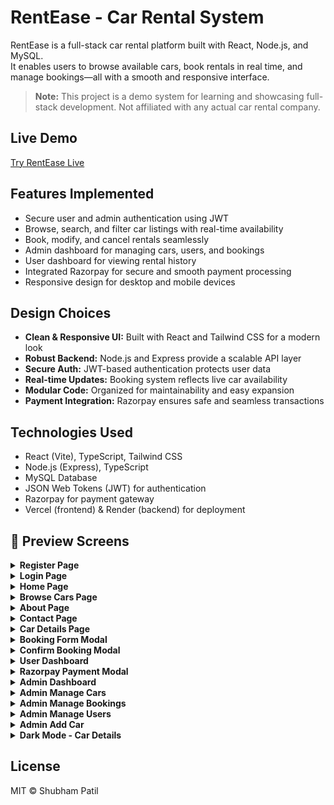 # RentEase - Car Rental System

RentEase is a full-stack car rental platform built with React, Node.js, and MySQL.  
It enables users to browse available cars, book rentals in real time, and manage bookings—all with a smooth and responsive interface.

> **Note:** This project is a demo system for learning and showcasing full-stack development. Not affiliated with any actual car rental company.

## Live Demo

[Try RentEase Live](https://rent-ease-site.vercel.app/)

## Features Implemented

- Secure user and admin authentication using JWT
- Browse, search, and filter car listings with real-time availability
- Book, modify, and cancel rentals seamlessly
- Admin dashboard for managing cars, users, and bookings
- User dashboard for viewing rental history
- Integrated Razorpay for secure and smooth payment processing
- Responsive design for desktop and mobile devices

## Design Choices

- **Clean & Responsive UI:** Built with React and Tailwind CSS for a modern look
- **Robust Backend:** Node.js and Express provide a scalable API layer
- **Secure Auth:** JWT-based authentication protects user data
- **Real-time Updates:** Booking system reflects live car availability
- **Modular Code:** Organized for maintainability and easy expansion
- **Payment Integration:** Razorpay ensures safe and seamless transactions

## Technologies Used

- React (Vite), TypeScript, Tailwind CSS
- Node.js (Express), TypeScript
- MySQL Database
- JSON Web Tokens (JWT) for authentication
- Razorpay for payment gateway
- Vercel (frontend) & Render (backend) for deployment

## 📸 Preview Screens

<details>
  <summary><strong>Register Page</strong></summary>
  <img src="./screenshots/register.png" alt="Register Page" />
</details>

<details>
  <summary><strong>Login Page</strong></summary>
  <img src="./screenshots/login.png" alt="Login Page" />
</details>

<details>
  <summary><strong>Home Page</strong></summary>
  <img src="./screenshots/home.png" alt="Home Page" />
</details>

<details>
  <summary><strong>Browse Cars Page</strong></summary>
  <img src="./screenshots/browse-cars.png" alt="Browse Cars Page" />
</details>

<details>
  <summary><strong>About Page</strong></summary>
  <img src="./screenshots/about.png" alt="About Page" />
</details>

<details>
  <summary><strong>Contact Page</strong></summary>
  <img src="./screenshots/contact.png" alt="Contact Page" />
</details>

<details>
  <summary><strong>Car Details Page</strong></summary>
  <img src="./screenshots/car-details.png" alt="Car Details Page" />
</details>

<details>
  <summary><strong>Booking Form Modal</strong></summary>
  <img src="./screenshots/booking-form.png" alt="Booking Form Modal" />
</details>

<details>
  <summary><strong>Confirm Booking Modal</strong></summary>
  <img src="./screenshots/confirm-booking.png" alt="Confirm Booking Modal" />
</details>

<details>
  <summary><strong>User Dashboard</strong></summary>
  <img src="./screenshots/user-dashboard.png" alt="User Dashboard" />
</details>

<details>
  <summary><strong>Razorpay Payment Modal</strong></summary>
  <img src="./screenshots/payment-modal.png" alt="Razorpay Payment Modal" />
</details>

<details>
  <summary><strong>Admin Dashboard</strong></summary>
  <img src="./screenshots/admin-dashboard.png" alt="Admin Dashboard" />
</details>

<details>
  <summary><strong>Admin Manage Cars</strong></summary>
  <img src="./screenshots/admin-manage-cars.png" alt="Admin Manage Cars" />
</details>

<details>
  <summary><strong>Admin Manage Bookings</strong></summary>
  <img src="./screenshots/admin-manage-bookings.png" alt="Admin Manage Bookings" />
</details>

<details>
  <summary><strong>Admin Manage Users</strong></summary>
  <img src="./screenshots/admin-manage-users.png" alt="Admin Manage Users" />
</details>

<details>
  <summary><strong>Admin Add Car</strong></summary>
  <img src="./screenshots/admin-add-car.png" alt="Admin Add Car" />
</details>

<details>
  <summary><strong>Dark Mode - Car Details</strong></summary>
  <img src="./screenshots/dark-car-details.png" alt="Dark Mode Car Details" />
</details>

## License

MIT © Shubham Patil

